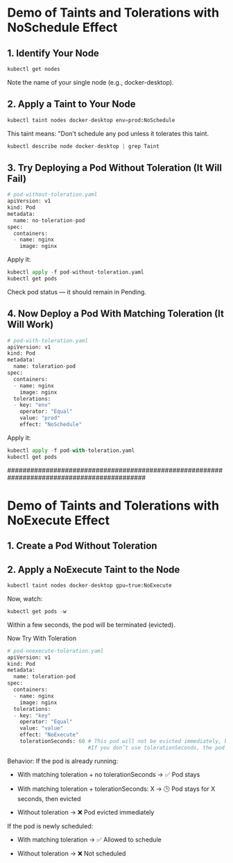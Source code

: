 # Demo of Taints and Tolerations with NoSchedule Effect



## 1. Identify Your Node

```bash
kubectl get nodes
```
Note the name of your single node (e.g., docker-desktop).

## 2. Apply a Taint to Your Node

```python
kubectl taint nodes docker-desktop env=prod:NoSchedule
```
This taint means: "Don't schedule any pod unless it tolerates this taint.
```python
kubectl describe node docker-desktop | grep Taint
```

## 3. Try Deploying a Pod Without Toleration (It Will Fail)
```python
# pod-without-toleration.yaml
apiVersion: v1
kind: Pod
metadata:
  name: no-toleration-pod
spec:
  containers:
  - name: nginx
    image: nginx
```
Apply it:
```python
kubectl apply -f pod-without-toleration.yaml
kubectl get pods
```
Check pod status — it should remain in Pending.

##  4. Now Deploy a Pod With Matching Toleration (It Will Work)
```python
# pod-with-toleration.yaml
apiVersion: v1
kind: Pod
metadata:
  name: toleration-pod
spec:
  containers:
  - name: nginx
    image: nginx
  tolerations:
  - key: "env"
    operator: "Equal"
    value: "prod"
    effect: "NoSchedule"
```
Apply it:
```python
kubectl apply -f pod-with-toleration.yaml
kubectl get pods
```
############################################################################################

# Demo of Taints and Tolerations with NoExecute Effect

## 1. Create a Pod Without Toleration
## 2. Apply a NoExecute Taint to the Node
```python
kubectl taint nodes docker-desktop gpu=true:NoExecute
```
Now, watch:
```python
kubectl get pods -w
```
Within a few seconds, the pod will be terminated (evicted).

Now Try With Toleration
```python
# pod-noexecute-toleration.yaml
apiVersion: v1
kind: Pod
metadata:
  name: toleration-pod
spec:
  containers:
  - name: nginx
    image: nginx
  tolerations:
  - key: "key"
    operator: "Equal"
    value: "value"
    effect: "NoExecute"
    tolerationSeconds: 60 # This pod will not be evicted immediately, but after 60 seconds.
                          #If you don’t use tolerationSeconds, the pod will never be evicted:
```

 Behavior:
If the pod is already running:

 - With matching toleration + no tolerationSeconds → ✅ Pod stays

 - With matching toleration + tolerationSeconds: X → 🕒 Pod stays for X seconds, then evicted

 - Without toleration → ❌ Pod evicted immediately

If the pod is newly scheduled:

 - With matching toleration → ✅ Allowed to schedule

 - Without toleration → ❌ Not scheduled

                         